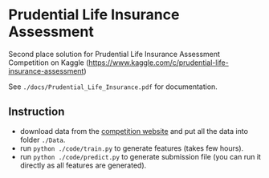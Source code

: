 # Prudential Life Insurance Assessment 

Second place solution for Prudential Life Insurance Assessment Competition on Kaggle (https://www.kaggle.com/c/prudential-life-insurance-assessment)

See `./docs/Prudential_Life_Insurance.pdf` for documentation.

## Instruction

* download data from the [competition website](https://www.kaggle.com/c/prudential-life-insurance-assessment/data) and put all the data into folder `./Data`.
* run `python ./code/train.py` to generate features (takes few hours).
* run `python ./code/predict.py` to generate submission file (you can run it directly as all features are generated).
